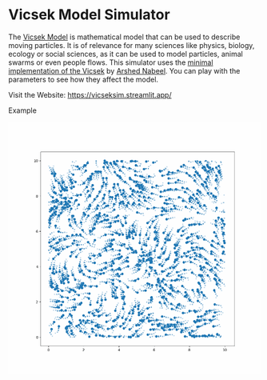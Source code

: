# Vicsek Model Simulator

The [Vicsek Model](https://en.wikipedia.org/wiki/Vicsek_model) is mathematical model that can be used to describe moving particles. 
It is of relevance for many sciences like physics, biology, ecology or social sciences, as it can be used to model particles, animal swarms or even people flows.
This simulator uses the [minimal implementation of the Vicsek](https://gist.github.com/arshednabeel/a70cc117eb38899fdd138f48b0bc5cd2) by [Arshed Nabeel](https://gist.github.com/arshednabeel).
You can play with the parameters to see how they affect the model.

Visit the Website: https://vicseksim.streamlit.app/

Example

![Example visualisation of a Vicsek model](Examples/model4.gif)
